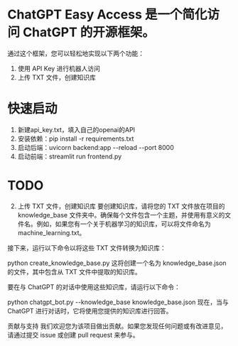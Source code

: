 # ChatGPT Easy Access 是一个简化访问 ChatGPT 的开源框架。

通过这个框架，您可以轻松地实现以下两个功能：

1. 使用 API Key 进行机器人访问
2. 上传 TXT 文件，创建知识库

# 快速启动
1. 新建api_key.txt，填入自己的openai的API
2. 安装依赖：pip install -r requirements.txt
3. 启动后端：uvicorn backend:app --reload --port 8000
4. 启动前端：streamlit run frontend.py

# TODO

2. 上传 TXT 文件，创建知识库
要创建知识库，请将您的 TXT 文件放在项目的 knowledge_base 文件夹中。确保每个文件包含一个主题，并使用有意义的文件名。例如，如果您有一个关于机器学习的知识库，可以将文件命名为 machine_learning.txt。

接下来，运行以下命令以将这些 TXT 文件转换为知识库：

python create_knowledge_base.py
这将创建一个名为 knowledge_base.json 的文件，其中包含从 TXT 文件中提取的知识库。

要在与 ChatGPT 的对话中使用这些知识库，请运行以下命令：

python chatgpt_bot.py --knowledge_base knowledge_base.json
现在，当与 ChatGPT 进行对话时，它将使用您提供的知识库进行回答。




贡献与支持
我们欢迎您为该项目做出贡献。如果您发现任何问题或有改进意见，请通过提交 issue 或创建 pull request 来参与。

